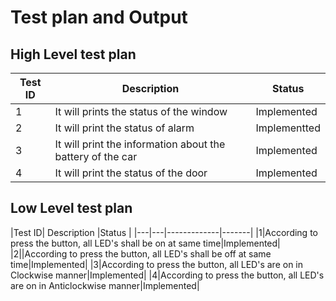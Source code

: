 # Test plan and Output

## High Level test plan

| Test ID| Description |Status|
|-----|-------------|---------|
|1| It will prints the status of the window |Implemented|
|2| It will  print the status of alarm |Implementted|
|3| It will print the information about the battery of the car |Implemented|
|4| It will print the status of the door |Implemented|

## Low Level test plan

|Test ID| Description |Status |
|---|---|-------------|-------|
|1|According to  press the button, all LED's shall be on at same time|Implemented|
|2||According to press the button, all LED's shall be off at same time|Implemented|
|3|According to press the button, all LED's are on in Clockwise manner|Implemented|
|4|According to press the button, all LED's are on in Anticlockwise manner|Implemented|



